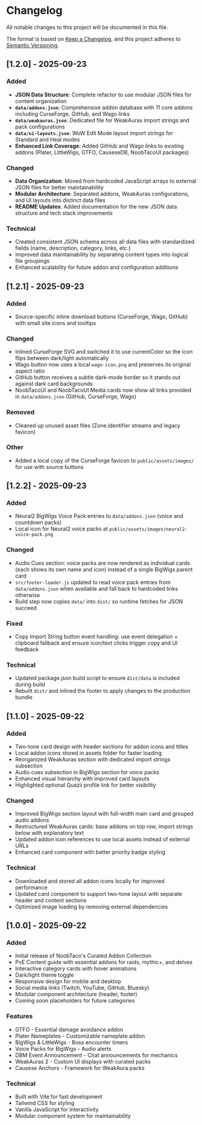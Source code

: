 # Changelog

All notable changes to this project will be documented in this file.

The format is based on [Keep a Changelog](https://keepachangelog.com/en/1.0.0/),
and this project adheres to [Semantic Versioning](https://semver.org/spec/v2.0.0.html).

## [1.2.0] - 2025-09-23

### Added
- **JSON Data Structure**: Complete refactor to use modular JSON files for content organization
- **`data/addons.json`**: Comprehensive addon database with 11 core addons including CurseForge, GitHub, and Wago links
- **`data/weakauras.json`**: Dedicated file for WeakAuras import strings and pack configurations
- **`data/ui-layouts.json`**: WoW Edit Mode layout import strings for Standard and Heal modes
- **Enhanced Link Coverage**: Added GitHub and Wago links to existing addons (Plater, LittleWigs, GTFO, CauseseDB, NoobTacoUI packages)

### Changed
- **Data Organization**: Moved from hardcoded JavaScript arrays to external JSON files for better maintainability
- **Modular Architecture**: Separated addons, WeakAuras configurations, and UI layouts into distinct data files
- **README Updates**: Added documentation for the new JSON data structure and tech stack improvements

### Technical
- Created consistent JSON schema across all data files with standardized fields (name, description, category, links, etc.)
- Improved data maintainability by separating content types into logical file groupings
- Enhanced scalability for future addon and configuration additions

## [1.2.1] - 2025-09-23

### Added
- Source-specific inline download buttons (CurseForge, Wago, GitHub) with small site icons and tooltips

### Changed
- Inlined CurseForge SVG and switched it to use currentColor so the icon flips between dark/light automatically
- Wago button now uses a local `wago-icon.png` and preserves its original aspect ratio
- GitHub button receives a subtle dark-mode border so it stands out against dark card backgrounds
- NoobTacoUI and NoobTacoUI Media cards now show all links provided in `data/addons.json` (GitHub, CurseForge, Wago)

### Removed
- Cleaned up unused asset files (Zone.Identifier streams and legacy favicon)

### Other
- Added a local copy of the CurseForge favicon to `public/assets/images/` for use with source buttons

## [1.2.2] - 2025-09-23

### Added
- Neural2 BigWigs Voice Pack entries to `data/addons.json` (voice and countdown packs)
- Local icon for Neural2 voice packs at `public/assets/images/neural2-voice-pack.png`

### Changed
- Audio Cues section: voice packs are now rendered as individual cards (each shows its own name and icon) instead of a single BigWigs parent card
- `src/footer-loader.js` updated to read voice pack entries from `data/addons.json` when available and fall back to hardcoded links otherwise
- Build step now copies `data/` into `dist/` so runtime fetches for JSON succeed

### Fixed
- Copy Import String button event handling: use event delegation + clipboard fallback and ensure icon/text clicks trigger copy and UI feedback

### Technical
- Updated package.json build script to ensure `dist/data` is included during build
- Rebuilt `dist/` and inlined the footer to apply changes to the production bundle

## [1.1.0] - 2025-09-22

### Added
- Two-tone card design with header sections for addon icons and titles
- Local addon icons stored in assets folder for faster loading
- Reorganized WeakAuras section with dedicated import strings subsection
- Audio cues subsection in BigWigs section for voice packs
- Enhanced visual hierarchy with improved card layouts
- Highlighted optional Quazii profile link for better visibility

### Changed
- Improved BigWigs section layout with full-width main card and grouped audio addons
- Restructured WeakAuras cards: base addons on top row, import strings below with explanatory text
- Updated addon icon references to use local assets instead of external URLs
- Enhanced card component with better priority badge styling

### Technical
- Downloaded and stored all addon icons locally for improved performance
- Updated card component to support two-tone layout with separate header and content sections
- Optimized image loading by removing external dependencies

## [1.0.0] - 2025-09-22

### Added
- Initial release of NoobTaco's Curated Addon Collection
- PvE Content guide with essential addons for raids, mythic+, and delves
- Interactive category cards with hover animations
- Dark/light theme toggle
- Responsive design for mobile and desktop
- Social media links (Twitch, YouTube, GitHub, Bluesky)
- Modular component architecture (header, footer)
- Coming soon placeholders for future categories

### Features
- GTFO - Essential damage avoidance addon
- Plater Nameplates - Customizable nameplate addon
- BigWigs & LittleWigs - Boss encounter timers
- Voice Packs for BigWigs - Audio alerts
- DBM Event Announcement - Chat announcements for mechanics
- WeakAuras 2 - Custom UI displays with curated packs
- Causese Anchors - Framework for WeakAura packs

### Technical
- Built with Vite for fast development
- Tailwind CSS for styling
- Vanilla JavaScript for interactivity
- Modular component system for maintainability
